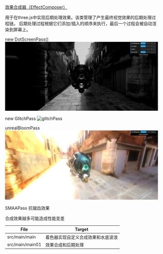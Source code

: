 [效果合成器（EffectComposer）](https://threejs.org/docs/?q=effec#examples/zh/postprocessing/EffectComposer)

用于在three.js中实现后期处理效果。该类管理了产生最终视觉效果的后期处理过程链。 
后期处理过程根据它们添加/插入的顺序来执行，最后一个过程会被自动渲染到屏幕上。

new DotScreenPass()
![dotScreen](../assets//three_js/dotScreen.png)

new GlitchPass
![glitchPass](../assets/three_js/glitchPass.png)

unrealBloomPass
![unrealBloomPass](../assets/three_js/unrealBloomPass.png)

SMAAPass 抗锯齿效果

合成效果越多可能造成性能变差

| File   | Target                                      |
| ------ | ------------------------------------------- |
| src/main/main | 着色器实现自定义合成效果和水底波浪  |
| src/main/main01 | 效果合成和后期处理  |